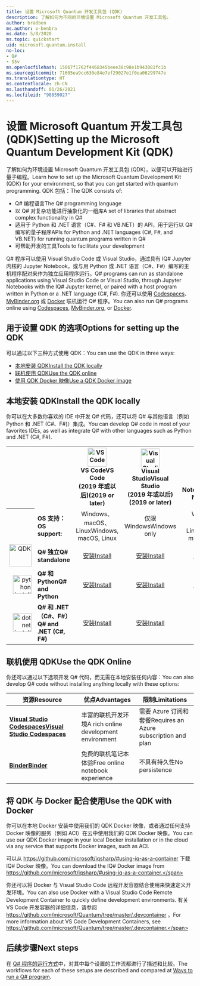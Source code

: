 ```yaml
---
title: 设置 Microsoft Quantum 开发工具包 (QDK)
description: 了解如何为不同的环境设置 Microsoft Quantum 开发工具包。
author: bradben
ms.author: v-benbra
ms.date: 5/8/2020
ms.topic: quickstart
uid: microsoft.quantum.install
no-loc:
- Q#
- $$v
ms.openlocfilehash: 15067f1762f4468345beee38c98e1b943081fc1b
ms.sourcegitcommit: 71605ea9cc630e84e7ef29027e1f0ea06299747e
ms.translationtype: HT
ms.contentlocale: zh-CN
ms.lasthandoff: 01/26/2021
ms.locfileid: "98859027"
---
```

# <a name="setting-up-the-microsoft-quantum-development-kit-qdk"></a><span data-ttu-id="2eb21-103">设置 Microsoft Quantum 开发工具包 (QDK)</span><span class="sxs-lookup"><span data-stu-id="2eb21-103">Setting up the Microsoft Quantum Development Kit (QDK)</span></span>

<span data-ttu-id="2eb21-104">了解如何为环境设置 Microsoft Quantum 开发工具包 (QDK)，以便可以开始进行量子编程。</span><span class="sxs-lookup"><span data-stu-id="2eb21-104">Learn how to set up the Microsoft Quantum Development Kit (QDK) for your environment, so that you can get started with quantum programming.</span></span> <span data-ttu-id="2eb21-105">QDK 包括：</span><span class="sxs-lookup"><span data-stu-id="2eb21-105">The QDK consists of:</span></span>

- <span data-ttu-id="2eb21-106">Q# 编程语言</span><span class="sxs-lookup"><span data-stu-id="2eb21-106">The Q# programming language</span></span>
- <span data-ttu-id="2eb21-107">以 Q# 对复杂功能进行抽象化的一组库</span><span class="sxs-lookup"><span data-stu-id="2eb21-107">A set of libraries that abstract complex functionality in Q#</span></span>
- <span data-ttu-id="2eb21-108">适用于 Python 和 .NET 语言（C#、F# 和 VB.NET）的 API，用于运行以 Q# 编写的量子程序</span><span class="sxs-lookup"><span data-stu-id="2eb21-108">APIs for Python and .NET languages (C#, F#, and VB.NET) for running quantum programs written in Q#</span></span>
- <span data-ttu-id="2eb21-109">可帮助开发的工具</span><span class="sxs-lookup"><span data-stu-id="2eb21-109">Tools to facilitate your development</span></span>

<span data-ttu-id="2eb21-110">Q# 程序可以使用 Visual Studio Code 或 Visual Studio，通过具有 IQ# Jupyter 内核的 Jupyter Notebook，或与用 Python 或 .NET 语言（C#、F#）编写的主机程序配对来作为独立应用程序运行。</span><span class="sxs-lookup"><span data-stu-id="2eb21-110">Q# programs can run as standalone applications using Visual Studio Code or Visual Studio, through Jupyter Notebooks with the IQ# Jupyter kernel, or paired with a host program written in Python or a .NET language (C#, F#).</span></span> <span data-ttu-id="2eb21-111">你还可以使用 [Codespaces](https://online.visualstudio.com/)、[MyBinder.org](https://mybinder.org/) 或 [Docker](#use-the-qdk-with-docker) 联机运行 Q# 程序。</span><span class="sxs-lookup"><span data-stu-id="2eb21-111">You can also run Q# programs online using [Codespaces](https://online.visualstudio.com/), [MyBinder.org](https://mybinder.org/), or [Docker](#use-the-qdk-with-docker).</span></span> 

## <a name="options-for-setting-up-the-qdk"></a><span data-ttu-id="2eb21-112">用于设置 QDK 的选项</span><span class="sxs-lookup"><span data-stu-id="2eb21-112">Options for setting up the QDK</span></span>

<span data-ttu-id="2eb21-113">可以通过以下三种方式使用 QDK：</span><span class="sxs-lookup"><span data-stu-id="2eb21-113">You can use the QDK in three ways:</span></span>

- [<span data-ttu-id="2eb21-114">本地安装 QDK</span><span class="sxs-lookup"><span data-stu-id="2eb21-114">Install the QDK locally</span></span>](#install-the-qdk-locally)
- [<span data-ttu-id="2eb21-115">联机使用 QDK</span><span class="sxs-lookup"><span data-stu-id="2eb21-115">Use the QDK online</span></span>](#use-the-qdk-online)
- [<span data-ttu-id="2eb21-116">使用 QDK Docker 映像</span><span class="sxs-lookup"><span data-stu-id="2eb21-116">Use a QDK Docker image</span></span>](#use-the-qdk-with-docker)

## <a name="install-the-qdk-locally"></a><span data-ttu-id="2eb21-117">本地安装 QDK</span><span class="sxs-lookup"><span data-stu-id="2eb21-117">Install the QDK locally</span></span>

<span data-ttu-id="2eb21-118">你可以在大多数你喜欢的 IDE 中开发 Q# 代码，还可以将 Q# 与其他语言（例如 Python 和 .NET (C#、F#)）集成。</span><span class="sxs-lookup"><span data-stu-id="2eb21-118">You can develop Q# code in most of your favorites IDEs, as well as integrate Q# with other languages such as Python and .NET (C#, F#).</span></span>

<table>
    <tr>
        <th width=10%>&nbsp;</th>
        <th>&nbsp;</th>
        <th align="center" width=18%><img src="~/media/vs_code.png" alt="VS Code" width="50"/><br><span data-ttu-id="2eb21-119"><b>VS Code</span><span class="sxs-lookup"><span data-stu-id="2eb21-119"><b>VS Code</span></span><br><span data-ttu-id="2eb21-120">(2019 年或以后)</b></span><span class="sxs-lookup"><span data-stu-id="2eb21-120">(2019 or later)</b></span></span></th>
        <th align="center" width=18%><img src="~/media/vs_studio.png" alt="Visual Studio" width="50"/><br><span data-ttu-id="2eb21-121"><b>Visual Studio</span><span class="sxs-lookup"><span data-stu-id="2eb21-121"><b>Visual Studio</span></span><br><span data-ttu-id="2eb21-122">(2019 年或以后)</b></span><span class="sxs-lookup"><span data-stu-id="2eb21-122">(2019 or later)</b></span></span></th>
        <th align="center" width=18%><img src="~/media/jupyter-wht.png" alt="jupyter install" width="65"/><br><span data-ttu-id="2eb21-123"><b>Jupyter Notebook</b></span><span class="sxs-lookup"><span data-stu-id="2eb21-123"><b>Jupyter Notebooks</b></span></span></th>
        <th align="center" width=18%><img src="~/media/blank.png" alt="blank spacer" width="65"/><br><span data-ttu-id="2eb21-124"><b>命令行</b></span><span class="sxs-lookup"><span data-stu-id="2eb21-124"><b>Command line</b></span></span></th>
    </tr>
    <tr>
        <th>&nbsp;</th>
        <td align="left"><span data-ttu-id="2eb21-125"><b>OS 支持：</b></span><span class="sxs-lookup"><span data-stu-id="2eb21-125"><b>OS support:</b></span></span></td>
        <td align="center"><span data-ttu-id="2eb21-126">Windows、macOS、Linux</span><span class="sxs-lookup"><span data-stu-id="2eb21-126">Windows, macOS, Linux</span></span></td>
        <td align="center"><span data-ttu-id="2eb21-127">仅限 Windows</span><span class="sxs-lookup"><span data-stu-id="2eb21-127">Windows only</span></span></td>
        <td align="center"><span data-ttu-id="2eb21-128">Windows、macOS、Linux</span><span class="sxs-lookup"><span data-stu-id="2eb21-128">Windows, macOS, Linux</span></span></td>
        <td align="center"><span data-ttu-id="2eb21-129">Windows、macOS、Linux</span><span class="sxs-lookup"><span data-stu-id="2eb21-129">Windows, macOS, Linux</span></span></td>
    </tr>
    <tr>
        <td align="right"><img src="~/media/quantum-wht.png" alt="QDK" width="60"/></td>
        <td align="left"><span data-ttu-id="2eb21-130"><b>Q# 独立</b></span><span class="sxs-lookup"><span data-stu-id="2eb21-130"><b>Q# standalone</b></span></span></td>
        <td align="center"><span data-ttu-id="2eb21-131"><a href="xref:microsoft.quantum.install.standalone">安装</a></span><span class="sxs-lookup"><span data-stu-id="2eb21-131"><a href="xref:microsoft.quantum.install.standalone">Install</a></span></span></td>
        <td align="center"><span data-ttu-id="2eb21-132"><a href="xref:microsoft.quantum.install.standalone">安装</a></span><span class="sxs-lookup"><span data-stu-id="2eb21-132"><a href="xref:microsoft.quantum.install.standalone">Install</a></span></span></td>
        <td align="center"><span data-ttu-id="2eb21-133"><a href="xref:microsoft.quantum.install.jupyter">安装</a></span><span class="sxs-lookup"><span data-stu-id="2eb21-133"><a href="xref:microsoft.quantum.install.jupyter">Install</a></span></span></td>
        <td align="center"><span data-ttu-id="2eb21-134"><a href="xref:microsoft.quantum.install.standalone">安装</a></span><span class="sxs-lookup"><span data-stu-id="2eb21-134"><a href="xref:microsoft.quantum.install.standalone">Install</a></span></span></td>
    </tr>
    <tr>
        <td align="right"><img src="~/media/python.png" alt="python install" width="50"/></td>
        <td align="left"><span data-ttu-id="2eb21-135"><b>Q# 和 Python</b></span><span class="sxs-lookup"><span data-stu-id="2eb21-135"><b>Q# and Python</b></span></span></td>
        <td align="center"><span data-ttu-id="2eb21-136"><a href="xref:microsoft.quantum.install.python">安装</a></span><span class="sxs-lookup"><span data-stu-id="2eb21-136"><a href="xref:microsoft.quantum.install.python">Install</a></span></span></td>
        <td align="center"><span data-ttu-id="2eb21-137"><a href="xref:microsoft.quantum.install.python">安装</a></span><span class="sxs-lookup"><span data-stu-id="2eb21-137"><a href="xref:microsoft.quantum.install.python">Install</a></span></span></td>
        <td align="center"><span data-ttu-id="2eb21-138"><a href="xref:microsoft.quantum.install.python">安装</a></span><span class="sxs-lookup"><span data-stu-id="2eb21-138"><a href="xref:microsoft.quantum.install.python">Install</a></span></span></td>
        <td align="center"><span data-ttu-id="2eb21-139"><a href="xref:microsoft.quantum.install.python">安装</a></span><span class="sxs-lookup"><span data-stu-id="2eb21-139"><a href="xref:microsoft.quantum.install.python">Install</a></span></span></td>
    </tr>
    <tr>
        <td align="right"><img src="~/media/dot_net.png" alt="dotnet install" width="50"/></td>
        <td align="left"><span data-ttu-id="2eb21-140"><b>Q# 和 .NET（C#、F#）</b></span><span class="sxs-lookup"><span data-stu-id="2eb21-140"><b>Q# and .NET (C#, F#)</b></span></span></td> 
        <td align="center"><span data-ttu-id="2eb21-141"><a href="xref:microsoft.quantum.install.cs">安装</a></span><span class="sxs-lookup"><span data-stu-id="2eb21-141"><a href="xref:microsoft.quantum.install.cs">Install</a></span></span></td>
        <td align="center"><span data-ttu-id="2eb21-142"><a href="xref:microsoft.quantum.install.cs">安装</a></span><span class="sxs-lookup"><span data-stu-id="2eb21-142"><a href="xref:microsoft.quantum.install.cs">Install</a></span></span></td>
        <td align="center"><span data-ttu-id="2eb21-143">&#10006;</span><span class="sxs-lookup"><span data-stu-id="2eb21-143">&#10006;</span></span></td>
        <td align="center"><span data-ttu-id="2eb21-144"><a href="xref:microsoft.quantum.install.cs">安装</a></span><span class="sxs-lookup"><span data-stu-id="2eb21-144"><a href="xref:microsoft.quantum.install.cs">Install</a></span></span></td>
   </tr>
</table>

## <a name="use-the-qdk-online"></a><span data-ttu-id="2eb21-145">联机使用 QDK</span><span class="sxs-lookup"><span data-stu-id="2eb21-145">Use the QDK Online</span></span>

<span data-ttu-id="2eb21-146">你还可以通过以下选项开发 Q# 代码，而无需在本地安装任何内容：</span><span class="sxs-lookup"><span data-stu-id="2eb21-146">You can also develop Q# code without installing anything locally with these options:</span></span>

|<span data-ttu-id="2eb21-147">资源</span><span class="sxs-lookup"><span data-stu-id="2eb21-147">Resource</span></span>|<span data-ttu-id="2eb21-148">优点</span><span class="sxs-lookup"><span data-stu-id="2eb21-148">Advantages</span></span>|<span data-ttu-id="2eb21-149">限制</span><span class="sxs-lookup"><span data-stu-id="2eb21-149">Limitations</span></span>|
|---|---|---|
|[<span data-ttu-id="2eb21-150">**Visual Studio Codespaces**</span><span class="sxs-lookup"><span data-stu-id="2eb21-150">**Visual Studio Codespaces**</span></span>](xref:microsoft.quantum.install.standalone)|<span data-ttu-id="2eb21-151">丰富的联机开发环境</span><span class="sxs-lookup"><span data-stu-id="2eb21-151">A rich online development environment</span></span>  |<span data-ttu-id="2eb21-152">需要 Azure 订阅和套餐</span><span class="sxs-lookup"><span data-stu-id="2eb21-152">Requires an Azure subscription and plan</span></span> |
|[<span data-ttu-id="2eb21-153">**Binder**</span><span class="sxs-lookup"><span data-stu-id="2eb21-153">**Binder**</span></span>](xref:microsoft.quantum.install.binder) | <span data-ttu-id="2eb21-154">免费的联机笔记本体验</span><span class="sxs-lookup"><span data-stu-id="2eb21-154">Free online notebook experience</span></span> |<span data-ttu-id="2eb21-155">不具有持久性</span><span class="sxs-lookup"><span data-stu-id="2eb21-155">No persistence</span></span> |

## <a name="use-the-qdk-with-docker"></a><span data-ttu-id="2eb21-156">将 QDK 与 Docker 配合使用</span><span class="sxs-lookup"><span data-stu-id="2eb21-156">Use the QDK with Docker</span></span>

<span data-ttu-id="2eb21-157">你可以在本地 Docker 安装中使用我们的 QDK Docker 映像，或者通过任何支持 Docker 映像的服务（例如 ACI）在云中使用我们的 QDK Docker 映像。</span><span class="sxs-lookup"><span data-stu-id="2eb21-157">You can use our QDK Docker image in your local Docker installation or in the cloud via any service that supports Docker images, such as ACI.</span></span>

<span data-ttu-id="2eb21-158">可以从 https://github.com/microsoft/iqsharp/#using-iq-as-a-container 下载 IQ# Docker 映像。</span><span class="sxs-lookup"><span data-stu-id="2eb21-158">You can download the IQ# Docker image from https://github.com/microsoft/iqsharp/#using-iq-as-a-container.</span></span> 

<span data-ttu-id="2eb21-159">你还可以将 Docker 与 Visual Studio Code 远程开发容器结合使用来快速定义开发环境。</span><span class="sxs-lookup"><span data-stu-id="2eb21-159">You can also use Docker with a Visual Studio Code Remote Development Container to quickly define development environments.</span></span> <span data-ttu-id="2eb21-160">有关 VS Code 开发容器的详细信息，请参阅 https://github.com/microsoft/Quantum/tree/master/.devcontainer 。</span><span class="sxs-lookup"><span data-stu-id="2eb21-160">For more information about VS Code Development Containers, see https://github.com/microsoft/Quantum/tree/master/.devcontainer.</span></span>

## <a name="next-steps"></a><span data-ttu-id="2eb21-161">后续步骤</span><span class="sxs-lookup"><span data-stu-id="2eb21-161">Next steps</span></span>

<span data-ttu-id="2eb21-162">在 [Q# 程序的运行方式](xref:microsoft.quantum.guide.host-programs)中，对其中每个设置的工作流都进行了描述和比较。</span><span class="sxs-lookup"><span data-stu-id="2eb21-162">The workflows for each of these setups are described and compared at [Ways to run a Q# program](xref:microsoft.quantum.guide.host-programs).</span></span>
